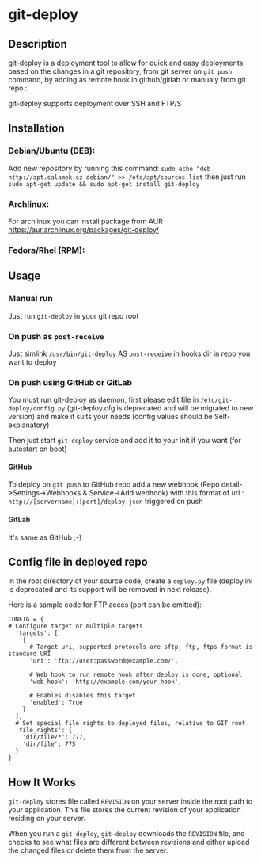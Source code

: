 # git-deploy

## Description

git-deploy is a deployment tool to allow for quick and easy deployments based on
the changes in a git repository, from git server on `git push` command, by adding as remote hook in github/gitlab or manualy from git repo :

git-deploy supports deployment over SSH and FTP/S

## Installation

### Debian/Ubuntu (DEB):

Add new repository by running this command: `sudo echo "deb http://apt.salamek.cz debian/" >> /etc/apt/sources.list` then just run `sudo apt-get update && sudo apt-get install git-deploy`

### Archlinux:

For archlinux you can install package from AUR https://aur.archlinux.org/packages/git-deploy/

### Fedora/Rhel (RPM):

## Usage

### Manual run

Just run `git-deploy` in your git repo root

### On push as `post-receive`

Just simlink `/usr/bin/git-deploy` AS `post-receive` in hooks dir in repo you want to deploy

### On push using GitHub or GitLab

You must run git-deploy as daemon, first please edit file in `/etc/git-deploy/config.py` (git-deploy.cfg is deprecated and will be migrated to new version) and make it suits your needs (config values should be Self-explanatory)

Then just start `git-deploy` service and add it to your init if you want (for autostart on boot)

#### GitHub

To deploy on `git push` to GitHub repo add a new webhook (Repo detail->Settings->Webhooks & Service->Add webhook) with this format of url : `http://[servername]:[port]/deploy.json` triggered on push

#### GitLab

It's same as GitHub ;-)


## Config file in deployed repo

In the root directory of your source code, create a <code>deploy.py</code> file (deploy.ini is deprecated and its support will be removed in next release).

Here is a sample code for FTP acces (port can be omitted):

    CONFIG = {
    # Configure target or multiple targets
      'targets': [
        {
          # Target uri, supported protocols are sftp, ftp, ftps format is standard URI
          'uri': 'ftp://user:password@example.com/',

          # Web hook to run remote hook after deploy is done, optional
          'web_hook': 'http://example.com/your_hook',

          # Enables disables this target
          'enabled': True
        }
      ],
      # Set special file rights to deployed files, relative to GIT root
      'file_rights': {
        'dir/file/*': 777,
        'dir/file': 775
      }
    }

## How It Works

`git-deploy` stores file called `REVISION` on your server inside the root path to your application.
This file stores the current revision of your application residing on your server.

When you run a `git deploy`, `git-deploy` downloads the `REVISION` file, and checks to see what
files are different between revisions and either upload the changed files or delete them from the server.
